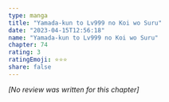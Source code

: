 ```yaml
---
type: manga
title: "Yamada-kun to Lv999 no Koi wo Suru"
date: "2023-04-15T12:56:18"
name: "Yamada-kun to Lv999 no Koi wo Suru"
chapter: 74
rating: 3
ratingEmoji: ⭐️⭐️⭐️
share: false
---
```


*[No review was written for this chapter]*
